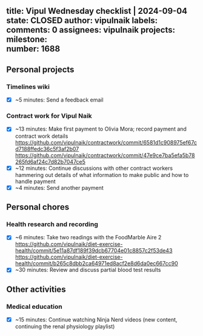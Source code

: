 title:	Vipul Wednesday checklist | 2024-09-04
state:	CLOSED
author:	vipulnaik
labels:	
comments:	0
assignees:	vipulnaik
projects:	
milestone:	
number:	1688
--
## Personal projects

### Timelines wiki

- [x] ~5 minutes: Send a feedback email

### Contract work for Vipul Naik

- [x] ~13 minutes: Make first payment to Olivia Mora; record payment and contract work details https://github.com/vipulnaik/contractwork/commit/6581d1c908975ef67cd7188ffedc36c5f3af2b07 https://github.com/vipulnaik/contractwork/commit/47e9ce7ba5efa5b78265fd6af24c7d82b7047ce5
- [x] ~12 minutes: Continue discussions with other contract workers hammering out details of what information to make public and how to handle payment
- [x] ~4 minutes: Send another payment

## Personal chores

### Health research and recording

- [x] ~6 minutes: Take two readings with the FoodMarble Aire 2 https://github.com/vipulnaik/diet-exercise-health/commit/5e11a87df189f39dcb67704e01c8857c2f53de43 https://github.com/vipulnaik/diet-exercise-health/commit/b265c8dbb2ca64971ed8acf2e8d6da0ec667cc90
- [x] ~30 minutes: Review and discuss partial blood test results

## Other activities

### Medical education

- [x] ~15 minutes: Continue watching Ninja Nerd videos (new content, continuing the renal physiology playlist)

